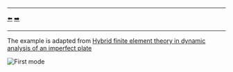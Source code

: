 ***
[⬅️](../041/README.md "Previous example")
[➡️](../043/README.md "Next example")
***

The example is adapted from [Hybrid finite element theory in dynamic analysis of an imperfect plate](https://doi.org/10.1016/j.mechrescom.2024.104324)

![First mode](mode_01.gif "First mode shape")
